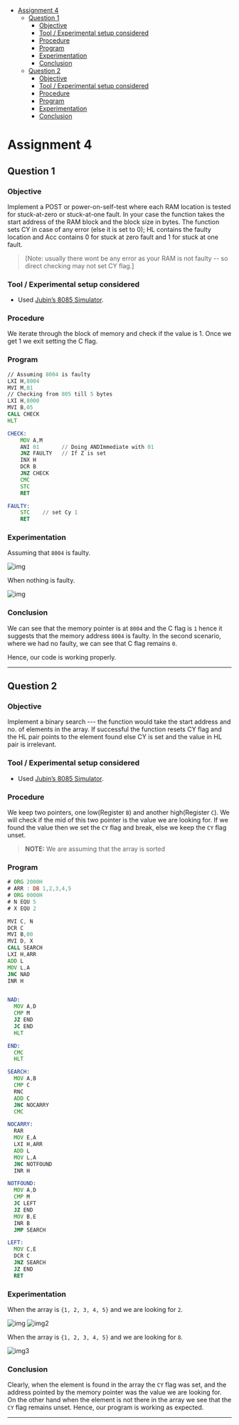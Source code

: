 - [Assignment 4](#assignment-4)
  - [Question 1](#question-1)
    - [Objective](#objective)
    - [Tool / Experimental setup considered](#tool--experimental-setup-considered)
    - [Procedure](#procedure)
    - [Program](#program)
    - [Experimentation](#experimentation)
    - [Conclusion](#conclusion)
  - [Question 2](#question-2)
    - [Objective](#objective-1)
    - [Tool / Experimental setup considered](#tool--experimental-setup-considered-1)
    - [Procedure](#procedure-1)
    - [Program](#program-1)
    - [Experimentation](#experimentation-1)
    - [Conclusion](#conclusion-1)

# Assignment 4

## Question 1

### Objective

Implement a POST or power-on-self-test  where each RAM location is tested for stuck-at-zero or stuck-at-one fault. In your case the function takes the start address of the RAM block and the block size in bytes. The function sets CY in case of any error (else it is set to 0); HL contains the faulty location and Acc contains 0 for stuck at zero fault and 1 for stuck at one fault.

>[Note: usually there wont be any error as your RAM is not faulty -- so direct checking may not set CY flag.]

### Tool / Experimental setup considered

- Used [Jubin’s 8085 Simulator](https://github.com/8085simulator/8085simulator.github.io).

### Procedure

We iterate through the block of memory and check if the value is 1. Once we get 1 we exit setting the C flag.

### Program

```asm
// Assuming 8004 is faulty
LXI H,8004
MVI M,01
// Checking from 805 till 5 bytes
LXI H,8000
MVI B,05
CALL CHECK
HLT

CHECK:
    MOV A,M
    ANI 01       // Doing ANDImmediate with 01
    JNZ FAULTY   // If Z is set
    INX H
    DCR B
    JNZ CHECK
    CMC
    STC
    RET

FAULTY:
    STC    // set Cy 1
    RET

```

### Experimentation

Assuming that `8004` is faulty.

![img](./1.png)

When nothing is faulty.

![img](./1_2.png)

### Conclusion

We can see that the memory pointer is at `8004` and the C flag is `1` hence it suggests that the memory address `8004` is faulty.
In the second scenario, where we had no faulty, we can see that C flag remains `0`.

Hence, our code is working properly.

<hr>

## Question 2

### Objective

Implement a binary search --- the function would take the start address and no. of elements in the array. If successful the function resets CY flag and the HL pair points to the element found else CY is set and the value in HL pair is irrelevant.

### Tool / Experimental setup considered

- Used [Jubin’s 8085 Simulator](https://github.com/8085simulator/8085simulator.github.io).

### Procedure

We keep two pointers, one low(Register `B`) and another high(Register `C`). We will check if the mid of this two pointer is the value we are looking for. If we found the value then we set the `CY` flag and break, else we keep the `CY` flag unset.

> **NOTE:** We are assuming that the array is sorted

### Program

```asm
# ORG 2000H
# ARR : DB 1,2,3,4,5
# ORG 0000H
# N EQU 5
# X EQU 2

MVI C, N
DCR C
MVI B,00
MVI D, X
CALL SEARCH
LXI H,ARR
ADD L
MOV L,A
JNC NAD
INR H


NAD:
  MOV A,D
  CMP M
  JZ END
  JC END
  HLT

END:
  CMC
  HLT

SEARCH:
  MOV A,B
  CMP C
  RNC
  ADD C
  JNC NOCARRY
  CMC

NOCARRY:
  RAR
  MOV E,A
  LXI H,ARR
  ADD L
  MOV L,A
  JNC NOTFOUND
  INR H

NOTFOUND:
  MOV A,D
  CMP M
  JC LEFT
  JZ END
  MOV B,E
  INR B
  JMP SEARCH

LEFT:
  MOV C,E
  DCR C
  JNZ SEARCH
  JZ END
  RET
```

### Experimentation

When the array is `{1, 2, 3, 4, 5}` and we are looking for `2`.

![img](./2_1.png)
![img2](./2_2.png)

When the array is `{1, 2, 3, 4, 5}` and we are looking for `8`.

![img3](./2_3.png)

### Conclusion

Clearly, when the element is found in the array the `CY` flag was set, and the address pointed by the memory pointer was the value we are looking for. On the other hand when the element is not there in the array we see that the `CY` flag remains unset. Hence, our program is working as expected.

<hr>
